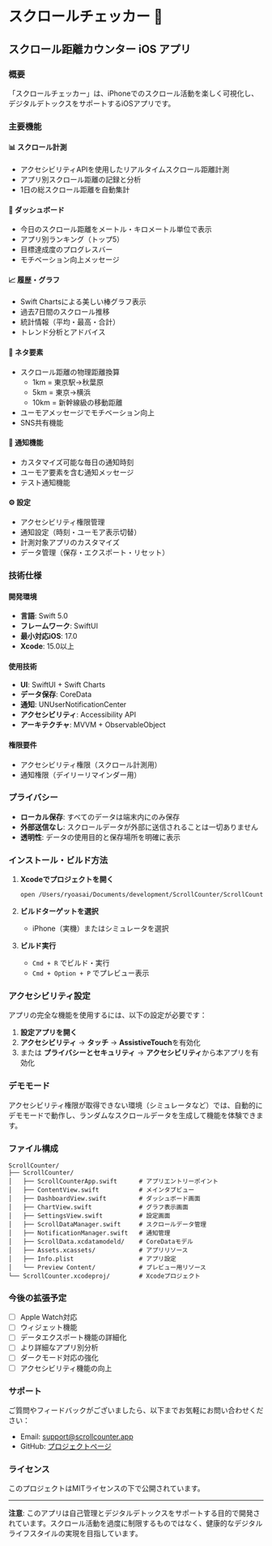 # スクロールチェッカー 📱
## スクロール距離カウンター iOS アプリ

### 概要
「スクロールチェッカー」は、iPhoneでのスクロール活動を楽しく可視化し、デジタルデトックスをサポートするiOSアプリです。

### 主要機能

#### 📊 スクロール計測
- アクセシビリティAPIを使用したリアルタイムスクロール距離計測
- アプリ別スクロール距離の記録と分析
- 1日の総スクロール距離を自動集計

#### 📱 ダッシュボード
- 今日のスクロール距離をメートル・キロメートル単位で表示
- アプリ別ランキング（トップ5）
- 目標達成度のプログレスバー
- モチベーション向上メッセージ

#### 📈 履歴・グラフ
- Swift Chartsによる美しい棒グラフ表示
- 過去7日間のスクロール推移
- 統計情報（平均・最高・合計）
- トレンド分析とアドバイス

#### 🎉 ネタ要素
- スクロール距離の物理距離換算
  - 1km = 東京駅→秋葉原
  - 5km = 東京→横浜
  - 10km = 新幹線級の移動距離
- ユーモアメッセージでモチベーション向上
- SNS共有機能

#### 🔔 通知機能
- カスタマイズ可能な毎日の通知時刻
- ユーモア要素を含む通知メッセージ
- テスト通知機能

#### ⚙️ 設定
- アクセシビリティ権限管理
- 通知設定（時刻・ユーモア表示切替）
- 計測対象アプリのカスタマイズ
- データ管理（保存・エクスポート・リセット）

### 技術仕様

#### 開発環境
- **言語**: Swift 5.0
- **フレームワーク**: SwiftUI
- **最小対応iOS**: 17.0
- **Xcode**: 15.0以上

#### 使用技術
- **UI**: SwiftUI + Swift Charts
- **データ保存**: CoreData
- **通知**: UNUserNotificationCenter
- **アクセシビリティ**: Accessibility API
- **アーキテクチャ**: MVVM + ObservableObject

#### 権限要件
- アクセシビリティ権限（スクロール計測用）
- 通知権限（デイリーリマインダー用）

### プライバシー
- **ローカル保存**: すべてのデータは端末内にのみ保存
- **外部送信なし**: スクロールデータが外部に送信されることは一切ありません
- **透明性**: データの使用目的と保存場所を明確に表示

### インストール・ビルド方法

1. **Xcodeでプロジェクトを開く**
   ```bash
   open /Users/ryoasai/Documents/development/ScrollCounter/ScrollCounter.xcodeproj
   ```

2. **ビルドターゲットを選択**
   - iPhone（実機）またはシミュレータを選択

3. **ビルド実行**
   - `Cmd + R` でビルド・実行
   - `Cmd + Option + P` でプレビュー表示

### アクセシビリティ設定

アプリの完全な機能を使用するには、以下の設定が必要です：

1. **設定アプリを開く**
2. **アクセシビリティ** → **タッチ** → **AssistiveTouch**を有効化
3. または **プライバシーとセキュリティ** → **アクセシビリティ**から本アプリを有効化

### デモモード

アクセシビリティ権限が取得できない環境（シミュレータなど）では、自動的にデモモードで動作し、ランダムなスクロールデータを生成して機能を体験できます。

### ファイル構成

```
ScrollCounter/
├── ScrollCounter/
│   ├── ScrollCounterApp.swift      # アプリエントリーポイント
│   ├── ContentView.swift           # メインタブビュー
│   ├── DashboardView.swift         # ダッシュボード画面
│   ├── ChartView.swift             # グラフ表示画面
│   ├── SettingsView.swift          # 設定画面
│   ├── ScrollDataManager.swift     # スクロールデータ管理
│   ├── NotificationManager.swift   # 通知管理
│   ├── ScrollData.xcdatamodeld/    # CoreDataモデル
│   ├── Assets.xcassets/            # アプリリソース
│   ├── Info.plist                  # アプリ設定
│   └── Preview Content/            # プレビュー用リソース
└── ScrollCounter.xcodeproj/        # Xcodeプロジェクト
```

### 今後の拡張予定

- [ ] Apple Watch対応
- [ ] ウィジェット機能
- [ ] データエクスポート機能の詳細化
- [ ] より詳細なアプリ別分析
- [ ] ダークモード対応の強化
- [ ] アクセシビリティ機能の向上

### サポート

ご質問やフィードバックがございましたら、以下までお気軽にお問い合わせください：
- Email: support@scrollcounter.app
- GitHub: [プロジェクトページ](https://github.com)

### ライセンス

このプロジェクトはMITライセンスの下で公開されています。

---

**注意**: このアプリは自己管理とデジタルデトックスをサポートする目的で開発されています。スクロール活動を過度に制限するものではなく、健康的なデジタルライフスタイルの実現を目指しています。
